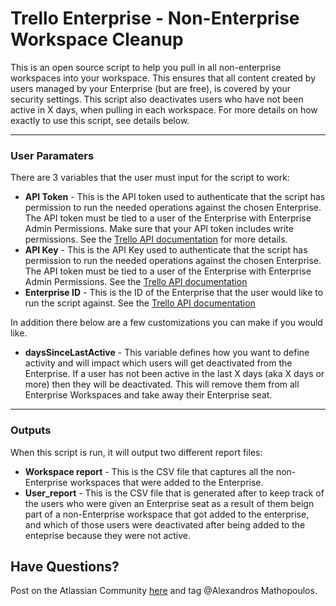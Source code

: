 # Trello Enterprise - Non-Enterprise Workspace Cleanup

This is an open source script to help you pull in all non-enterprise workspaces into your workspace. This ensures that all content created by users managed by your Enterprise (but are free), is covered by your security settings. This script also deactivates users who have not been active in X days, when pulling in each workspace. For more details on how exactly to use this script, see details below. 

---
### User Paramaters 
There are 3 variables that the user must input for the script to work:
- **API Token** - This is the API token used to authenticate that the script has permission to run the needed operations against the chosen Enterprise. The API token must be tied to a user of the Enterprise with Enterprise Admin Permissions. Make sure that your API token includes write permissions. See the [Trello API documentation](https://developer.atlassian.com/cloud/trello/guides/rest-api/api-introduction/)
 for more details. 
- **API Key** - This is the API Key used to authenticate that the script has permission to run the needed operations against the chosen Enterprise. The API token must be tied to a user of the Enterprise with Enterprise Admin Permissions. See the [Trello API documentation](https://developer.atlassian.com/cloud/trello/guides/rest-api/api-introduction/)
- **Enterprise ID** - This is the ID of the Enterprise that the user would like to run the script against. See the [Trello API documentation](https://developer.atlassian.com/cloud/trello/guides/rest-api/api-introduction/)
 
In addition there below are a few customizations you can make if you would like. 
- **daysSinceLastActive** - This variable defines how you want to define activity and will impact which users will get deactivated from the Enterprise. If a user has not been active in the last X days (aka X days or more) then they will be deactivated. This will remove them from all Enterprise Workspaces and take away their Enterprise seat. 


---
### Outputs
When this script is run, it will output two different report files:
- **Workspace report** - This is the CSV file that captures all the non-Enterprise workspaces that were added to the Enterprise.
- **User_report** - This is the CSV file that is generated after to keep track of the users who were given an Enterprise seat as a result of them beign part of a non-Enterprise workspace that got added to the enterprise, and which of those users were deactivated after being added to the enteprise because they were not active. 

## Have Questions?
Post on the Atlassian Community [here](https://community.atlassian.com/t5/Trello/ct-p/trello) and tag @Alexandros Mathopoulos.
